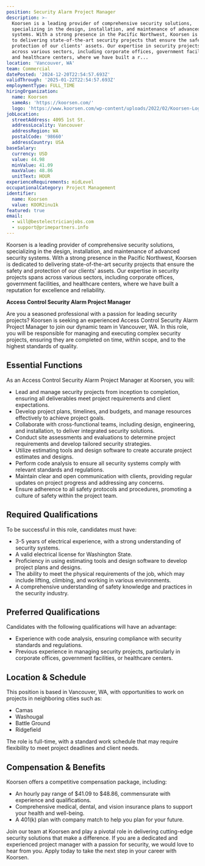 ```yaml
---
position: Security Alarm Project Manager
description: >-
  Koorsen is a leading provider of comprehensive security solutions,
  specializing in the design, installation, and maintenance of advanced security
  systems. With a strong presence in the Pacific Northwest, Koorsen is dedicated
  to delivering state-of-the-art security projects that ensure the safety and
  protection of our clients' assets. Our expertise in security projects spans
  across various sectors, including corporate offices, government facilities,
  and healthcare centers, where we have built a r...
location: 'Vancouver, WA'
team: Commercial
datePosted: '2024-12-20T22:54:57.693Z'
validThrough: '2025-01-22T22:54:57.693Z'
employmentType: FULL_TIME
hiringOrganization:
  name: Koorsen
  sameAs: 'https://koorsen.com/'
  logo: 'https://www.koorsen.com/wp-content/uploads/2022/02/Koorsen-Logo.svg'
jobLocation:
  streetAddress: 4095 1st St.
  addressLocality: Vancouver
  addressRegion: WA
  postalCode: '98660'
  addressCountry: USA
baseSalary:
  currency: USD
  value: 44.98
  minValue: 41.09
  maxValue: 48.86
  unitText: HOUR
experienceRequirements: midLevel
occupationalCategory: Project Management
identifier:
  name: Koorsen
  value: KOOR2inu1k
featured: true
email:
  - will@bestelectricianjobs.com
  - support@primepartners.info
---
```




Koorsen is a leading provider of comprehensive security solutions, specializing in the design, installation, and maintenance of advanced security systems. With a strong presence in the Pacific Northwest, Koorsen is dedicated to delivering state-of-the-art security projects that ensure the safety and protection of our clients' assets. Our expertise in security projects spans across various sectors, including corporate offices, government facilities, and healthcare centers, where we have built a reputation for excellence and reliability.

**Access Control Security Alarm Project Manager**

Are you a seasoned professional with a passion for leading security projects? Koorsen is seeking an experienced Access Control Security Alarm Project Manager to join our dynamic team in Vancouver, WA. In this role, you will be responsible for managing and executing complex security projects, ensuring they are completed on time, within scope, and to the highest standards of quality.

## Essential Functions

As an Access Control Security Alarm Project Manager at Koorsen, you will:

- Lead and manage security projects from inception to completion, ensuring all deliverables meet project requirements and client expectations.
- Develop project plans, timelines, and budgets, and manage resources effectively to achieve project goals.
- Collaborate with cross-functional teams, including design, engineering, and installation, to deliver integrated security solutions.
- Conduct site assessments and evaluations to determine project requirements and develop tailored security strategies.
- Utilize estimating tools and design software to create accurate project estimates and designs.
- Perform code analysis to ensure all security systems comply with relevant standards and regulations.
- Maintain clear and open communication with clients, providing regular updates on project progress and addressing any concerns.
- Ensure adherence to all safety protocols and procedures, promoting a culture of safety within the project team.

## Required Qualifications

To be successful in this role, candidates must have:

- 3-5 years of electrical experience, with a strong understanding of security systems.
- A valid electrical license for Washington State.
- Proficiency in using estimating tools and design software to develop project plans and designs.
- The ability to meet the physical requirements of the job, which may include lifting, climbing, and working in various environments.
- A comprehensive understanding of safety knowledge and practices in the security industry.

## Preferred Qualifications

Candidates with the following qualifications will have an advantage:

- Experience with code analysis, ensuring compliance with security standards and regulations.
- Previous experience in managing security projects, particularly in corporate offices, government facilities, or healthcare centers.

## Location & Schedule

This position is based in Vancouver, WA, with opportunities to work on projects in neighboring cities such as:

- Camas
- Washougal
- Battle Ground
- Ridgefield

The role is full-time, with a standard work schedule that may require flexibility to meet project deadlines and client needs.

## Compensation & Benefits

Koorsen offers a competitive compensation package, including:

- An hourly pay range of $41.09 to $48.86, commensurate with experience and qualifications.
- Comprehensive medical, dental, and vision insurance plans to support your health and well-being.
- A 401(k) plan with company match to help you plan for your future.

Join our team at Koorsen and play a pivotal role in delivering cutting-edge security solutions that make a difference. If you are a dedicated and experienced project manager with a passion for security, we would love to hear from you. Apply today to take the next step in your career with Koorsen.
